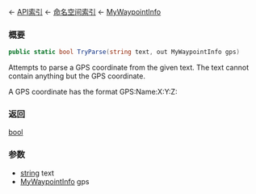 ← [API索引](Api-Index) ← [命名空间索引](Namespace-Index) ← [MyWaypointInfo](Sandbox.ModAPI.Ingame.MyWaypointInfo)

### 概要

```csharp
public static bool TryParse(string text, out MyWaypointInfo gps)
```

Attempts to parse a GPS coordinate from the given text. The text cannot contain anything but the GPS coordinate.  
  
A GPS coordinate has the format GPS:Name:X:Y:Z:

### 返回

[bool](https://docs.microsoft.com/en-us/dotnet/api/System.Boolean?view=netframework-4.6)



### 参数

* [string](https://docs.microsoft.com/en-us/dotnet/api/System.String?view=netframework-4.6) text
* [MyWaypointInfo](Sandbox.ModAPI.Ingame.MyWaypointInfo) gps
